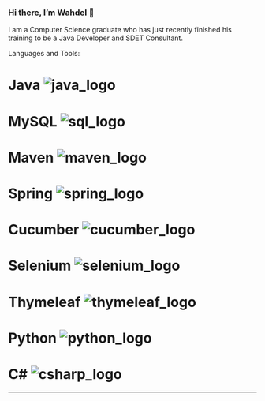 ### Hi there, I’m Wahdel 👋 
I am a Computer Science graduate who has just recently finished his training to be a Java Developer and SDET Consultant. 

Languages and Tools:
# Java ![java_logo][java_logo]
# MySQL ![sql_logo][sql_logo]
# Maven ![maven_logo][maven_logo]
# Spring ![spring_logo][spring_logo]
# Cucumber ![cucumber_logo][cucumber_logo]
# Selenium ![selenium_logo][selenium_logo]
# Thymeleaf ![thymeleaf_logo][thymeleaf_logo]
# Python ![python_logo][python_logo]
# C# ![csharp_logo][csharp_logo]

---
[java_logo]: https://cdn.svgporn.com/logos/java.svg
[sql_logo]: https://cdn.svgporn.com/logos/mysql.svg
[maven_logo]: https://cdn.svgporn.com/logos/maven.svg
[spring_logo]: https://cdn.svgporn.com/logos/spring-icon.svg
[cucumber_logo]: https://cdn.svgporn.com/logos/cucumber.svg
[selenium_logo]: https://cdn.svgporn.com/logos/selenium.svg
[python_logo]: https://cdn.svgporn.com/logos/python.svg
[csharp_logo]: https://cdn.svgporn.com/logos/c-sharp.svg
[thymeleaf_logo]: https://www.thymeleaf.org/images/thymeleaf.png
